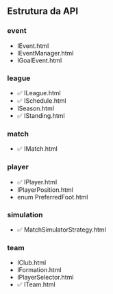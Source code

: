 ## Estrutura da API

### event
- IEvent.html
- IEventManager.html
- IGoalEvent.html

### league
- ✅ ILeague.html
- ✅ ISchedule.html
- ISeason.html
- ✅ IStanding.html

### match
- ✅ IMatch.html

### player
- ✅ IPlayer.html
- IPlayerPosition.html
- enum PreferredFoot.html

### simulation
- ✅ MatchSimulatorStrategy.html

### team
- IClub.html
- IFormation.html
- IPlayerSelector.html
- ✅ ITeam.html
